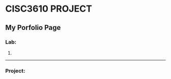 # CISC3610 PROJECT
## My Porfolio Page

### Lab:
1. 





_______________________________________________
### Project:
